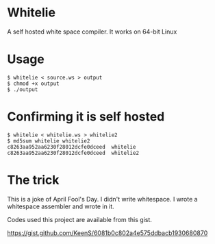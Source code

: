 # Whitelie

A self hosted white space compiler. It works on 64-bit Linux

# Usage

```console
$ whitelie < source.ws > output
$ chmod +x output
$ ./output
```

# Confirming it is self hosted

```console
$ whitelie < whitelie.ws > whitelie2
$ md5sum whitelie whitelie2
c8263aa952aa6230f28012dcfe0dceed  whitelie
c8263aa952aa6230f28012dcfe0dceed  whitelie2
```


# The trick

This is a joke of April Fool's Day.
I didn't write whitespace.
I wrote a whitespace assembler and wrote in it.

Codes used this project are available from this gist.

https://gist.github.com/KeenS/6081b0c802a4e575ddbacb1930680870
